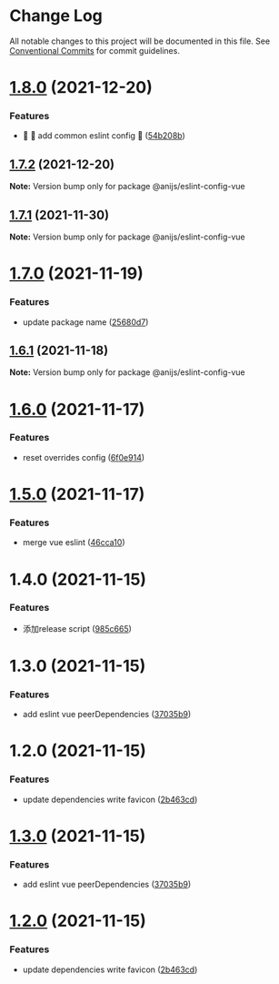 # Change Log

All notable changes to this project will be documented in this file.
See [Conventional Commits](https://conventionalcommits.org) for commit guidelines.

# [1.8.0](https://github.com/anijs6/eslint-config/compare/@anijs/eslint-config-vue@1.7.2...@anijs/eslint-config-vue@1.8.0) (2021-12-20)


### Features

* :seedling: :tada: add common eslint config :tada: ([54b208b](https://github.com/anijs6/eslint-config/commit/54b208b34c0a1bd3a1a3042a4b61059f1f4e0a5d))





## [1.7.2](https://github.com/anijs6/eslint-config/compare/@anijs/eslint-config-vue@1.7.1...@anijs/eslint-config-vue@1.7.2) (2021-12-20)

**Note:** Version bump only for package @anijs/eslint-config-vue





## [1.7.1](https://github.com/anijs6/eslint-config/compare/@anijs/eslint-config-vue@1.7.0...@anijs/eslint-config-vue@1.7.1) (2021-11-30)

**Note:** Version bump only for package @anijs/eslint-config-vue





# [1.7.0](https://github.com/anijs6/eslint-config/compare/@anijs/eslint-config-vue@1.6.1...@anijs/eslint-config-vue@1.7.0) (2021-11-19)


### Features

* update package name ([25680d7](https://github.com/anijs6/eslint-config/commit/25680d704e6af0f9fa2913c8e2bb38318bb12666))





## [1.6.1](https://github.com/anijs6/eslint-config/compare/@anijs/eslint-config-vue@1.6.0...@anijs/eslint-config-vue@1.6.1) (2021-11-18)

**Note:** Version bump only for package @anijs/eslint-config-vue





# [1.6.0](https://github.com/anijs6/eslint-config/compare/@anijs/eslint-config-vue@1.5.0...@anijs/eslint-config-vue@1.6.0) (2021-11-17)


### Features

* reset overrides config ([6f0e914](https://github.com/anijs6/eslint-config/commit/6f0e91434e4f6707c750bc23476400ac368f25e0))





# [1.5.0](https://github.com/anijs6/eslint-config/compare/@anijs/eslint-config-vue@1.4.0...@anijs/eslint-config-vue@1.5.0) (2021-11-17)


### Features

* merge vue eslint ([46cca10](https://github.com/anijs6/eslint-config/commit/46cca10ae70ff6c0f21cb6b4675f490a6066868d))





# 1.4.0 (2021-11-15)


### Features

* 添加release script ([985c665](https://github.com/anijs6/eslint-config/commit/985c665f9ff654f141aadfebd728ca2720d208c7))



# 1.3.0 (2021-11-15)


### Features

* add eslint vue peerDependencies ([37035b9](https://github.com/anijs6/eslint-config/commit/37035b9963c207cba9d1685490c368dd518def97))



# 1.2.0 (2021-11-15)


### Features

* update dependencies write favicon ([2b463cd](https://github.com/anijs6/eslint-config/commit/2b463cd09ba0ebd5ec37102b4e878b1c636c587e))





# [1.3.0](https://github.com/anijs6/eslint-config/compare/v1.2.0...v1.3.0) (2021-11-15)


### Features

* add eslint vue peerDependencies ([37035b9](https://github.com/anijs6/eslint-config/commit/37035b9963c207cba9d1685490c368dd518def97))





# [1.2.0](https://github.com/anijs6/eslint-config/compare/v1.1.0...v1.2.0) (2021-11-15)


### Features

* update dependencies write favicon ([2b463cd](https://github.com/anijs6/eslint-config/commit/2b463cd09ba0ebd5ec37102b4e878b1c636c587e))
